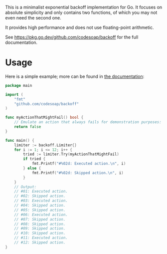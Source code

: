This is a minimalist exponential backoff implementation for Go. It
focuses on absolute simplicity and only contains two functions, of which
you may not even need the second one.

It provides high performance and does not use floating-point arithmetic.

See https://pkg.go.dev/github.com/codesoap/backoff for the full
documentation.

# Usage
Here is a simple example; more can be found in
[the documentation](https://pkg.go.dev/github.com/codesoap/backoff):

```go
package main

import (
	"fmt"
	"github.com/codesoap/backoff"
)

func myActionThatMightFail() bool {
	// Emulate an action that always fails for demonstration purposes:
	return false
}

func main() {
	limiter := backoff.Limiter{}
	for i := 1; i <= 12; i++ {
		tried := limiter.Try(myActionThatMightFail)
		if tried {
			fmt.Printf("#%02d: Executed action.\n", i)
		} else {
			fmt.Printf("#%02d: Skipped action.\n", i)
		}
	}
	// Output:
	// #01: Executed action.
	// #02: Skipped action.
	// #03: Executed action.
	// #04: Skipped action.
	// #05: Skipped action.
	// #06: Executed action.
	// #07: Skipped action.
	// #08: Skipped action.
	// #09: Skipped action.
	// #10: Skipped action.
	// #11: Executed action.
	// #12: Skipped action.
}
```
